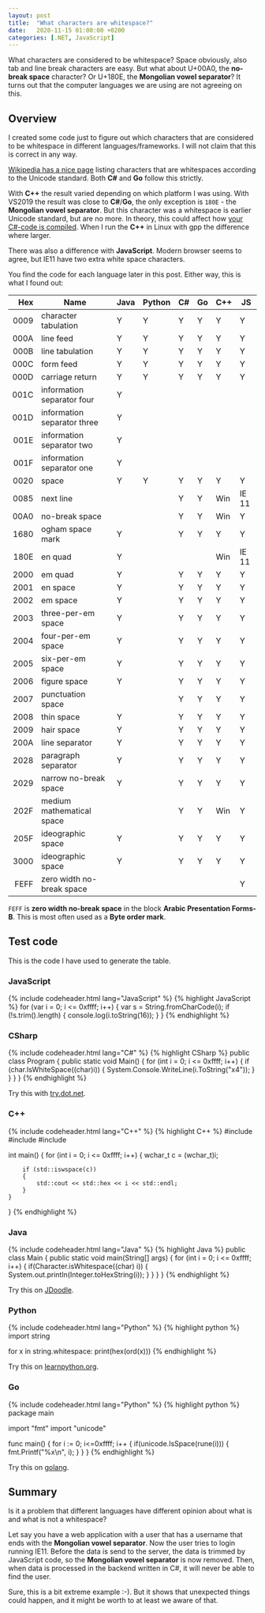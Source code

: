 ```yaml
---
layout: post
title:  "What characters are whitespace?"
date:   2020-11-15 01:00:00 +0200
categories: [.NET, JavaScript] 
---
```


What characters are considered to be whitespace? Space obviously, also tab and
line break characters are easy. But what about U+00A0, the **no-break space**
character? Or U+180E, the **Mongolian vowel separator**? It turns out that
the computer languages we are using are not agreeing on this.

## Overview

I created some code just to figure out which characters that are considered to
be whitespace in different languages/frameworks. I will not claim that this is
correct in any way.

[Wikipedia has a nice page](https://en.wikipedia.org/wiki/Whitespace_character)
listing characters that are whitespaces according to the Unicode standard. Both
**C#** and **Go** follow this strictly.

With **C++** the result varied depending on which platform I was using. With
VS2019 the result was close to **C#**/**Go**, the only exception is
`180E` - the **Mongolian vowel separator**. But this character was a whitespace
is earlier Unicode standard, but are no more. In theory, this could affect how
[your C#-code is compiled](https://codeblog.jonskeet.uk/2014/12/01/when-is-an-identifier-not-an-identifier-attack-of-the-Mongolian-vowel-separator).
When I run the **C++** in Linux with gpp the difference where larger.

There was also a difference with **JavaScript**. Modern browser seems to agree,
but IE11 have two extra white space characters.

You find the code for each language later in this post. Either way, this is what
I found out:

| **Hex** | **Name**                    | **Java** | **Python** | **C#** | **Go** | **C++** | **JS** |
| ------: | --------------------------- | -------- | ---------- | ------ | ------ | ------- | ------ |
|    0009 | character tabulation        |        Y |          Y |      Y |      Y |       Y |      Y |
|    000A | line feed                   |        Y |          Y |      Y |      Y |       Y |      Y |
|    000B | line tabulation             |        Y |          Y |      Y |      Y |       Y |      Y |
|    000C | form feed                   |        Y |          Y |      Y |      Y |       Y |      Y |
|    000D | carriage return             |        Y |          Y |      Y |      Y |       Y |      Y |
|    001C | information separator four  |        Y |            |        |        |         |        |
|    001D | information separator three |        Y |            |        |        |         |        |
|    001E | information separator two   |        Y |            |        |        |         |        |
|    001F | information separator one   |        Y |            |        |        |         |        |
|    0020 | space                       |        Y |          Y |      Y |      Y |       Y |      Y |
|    0085 | next line                   |          |            |      Y |      Y |     Win |  IE 11 |
|    00A0 | no-break space              |          |            |      Y |      Y |     Win |      Y |
|    1680 | ogham space mark            |        Y |            |      Y |      Y |       Y |      Y |
|    180E | en quad                     |        Y |            |        |        |     Win |  IE 11 |
|    2000 | em quad                     |        Y |            |      Y |      Y |       Y |      Y |
|    2001 | en space                    |        Y |            |      Y |      Y |       Y |      Y |
|    2002 | em space                    |        Y |            |      Y |      Y |       Y |      Y |
|    2003 | three-per-em space          |        Y |            |      Y |      Y |       Y |      Y |
|    2004 | four-per-em space           |        Y |            |      Y |      Y |       Y |      Y |
|    2005 | six-per-em space            |        Y |            |      Y |      Y |       Y |      Y |
|    2006 | figure space                |        Y |            |      Y |      Y |       Y |      Y |
|    2007 | punctuation space           |          |            |      Y |      Y |       Y |      Y |
|    2008 | thin space                  |        Y |            |      Y |      Y |       Y |      Y |
|    2009 | hair space                  |        Y |            |      Y |      Y |       Y |      Y |
|    200A | line separator              |        Y |            |      Y |      Y |       Y |      Y |
|    2028 | paragraph separator         |        Y |            |      Y |      Y |       Y |      Y |
|    2029 | narrow no-break space       |        Y |            |      Y |      Y |       Y |      Y |
|    202F | medium mathematical space   |          |            |      Y |      Y |     Win |      Y |
|    205F | ideographic space           |        Y |            |      Y |      Y |       Y |      Y |
|    3000 | ideographic space           |        Y |            |      Y |      Y |       Y |      Y |
|    FEFF | zero width no-break space   |          |            |        |        |         |      Y |

`FEFF` is **zero width no-break space** in the block **Arabic Presentation Forms-B**. This
is most often used as a **Byte order mark**.

## Test code

This is the code I have used to generate the table.

### JavaScript

{% include codeheader.html lang="JavaScript" %}
{% highlight JavaScript %}
for (var i = 0; i <= 0xffff; i++) {
    var s = String.fromCharCode(i);
    if (!s.trim().length) {
        console.log(i.toString(16));
    }
}
{% endhighlight %}

### CSharp

{% include codeheader.html lang="C#" %}
{% highlight CSharp %}
public class Program
{
  public static void Main()
  {
    for (int i = 0; i <= 0xffff; i++)
    {
      if (char.IsWhiteSpace((char)i))
      {
          System.Console.WriteLine(i.ToString("x4"));
      }
    }
  }
}
{% endhighlight %}

Try this with [try.dot.net](https://try.dot.net/).

### C++

{% include codeheader.html lang="C++" %}
{% highlight C++ %}
#include <iostream>
#include <clocale>
#include <cwctype>

int main()
{
    for (int i = 0; i <= 0xffff; i++)
    {
        wchar_t c = (wchar_t)i;

        if (std::iswspace(c))
        {
            std::cout << std::hex << i << std::endl;
        }
    }
}
{% endhighlight %}

### Java

{% include codeheader.html lang="Java" %}
{% highlight Java %}
public class Main
{
    public static void main(String[] args) {
        for (int i = 0; i <= 0xffff; i++)
        {
            if(Character.isWhitespace((char) i))
            {
                System.out.println(Integer.toHexString(i));
            }
        }
    }
}
{% endhighlight %}

Try this on [JDoodle](https://www.jdoodle.com/online-java-compiler).

### Python

{% include codeheader.html lang="Python" %}
{% highlight python %}
import string

for x in string.whitespace:
    print(hex(ord(x)))
{% endhighlight %}

Try this on [learnpython.org](https://www.learnpython.org/en/Loops).

### Go

{% include codeheader.html lang="Python" %}
{% highlight python %}
package main

import "fmt"
import "unicode"

func main() {
    for i := 0; i<=0xffff; i++ {
        if(unicode.IsSpace(rune(i))) {
            fmt.Printf("%x\n", i);
        }
    }
}
{% endhighlight %}

Try this on [golang](https://play.golang.org/).

## Summary

Is it a problem that different languages have different opinion about what is
and what is not a whitespace?

Let say you have a web application with a user that has a username that ends with
the **Mongolian vowel separator**. Now the user tries to login running IE11.
Before the data is send to the server, the data is trimmed by JavaScript code, so
the **Mongolian vowel separator** is now removed. Then, when data is processed
in the backend written in C#, it will never be able to find the user.

Sure, this is a bit extreme example :-). But it shows that unexpected things could
happen, and it might be worth to at least we aware of that.
